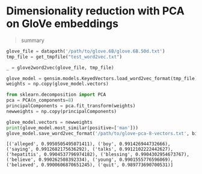 
# Dimensionality reduction with PCA on GloVe embeddings
> summary


```python
glove_file = datapath('/path/to/glove.6B/glove.6B.50d.txt')
tmp_file = get_tmpfile("test_word2vec.txt")

_ = glove2word2vec(glove_file, tmp_file)

glove_model = gensim.models.KeyedVectors.load_word2vec_format(tmp_file)
weights = np.copy(glove_model.vectors)
```

```python
from sklearn.decomposition import PCA
pca = PCA(n_components=8)
principalComponents = pca.fit_transform(weights)
newweights = np.copy(principalComponents)
```

```python
glove_model.vectors = newweights
print(glove_model.most_similar(positive=['man']))
glove_model.save_word2vec_format('/path/to/glove-pca-8-vectors.txt', binary=False)
```

    [('alleged', 0.9950505495071411), ('boy', 0.991426944732666), ('saying', 0.9912682175636292), ('talks', 0.9912102222442627), ('hepatitis', 0.9904537796974182), ('blessing', 0.9904302954673767), ('believe', 0.990262508392334), ('young', 0.9901555776596069), ('believed', 0.9900606870651245), ('quit', 0.989773690700531)]

